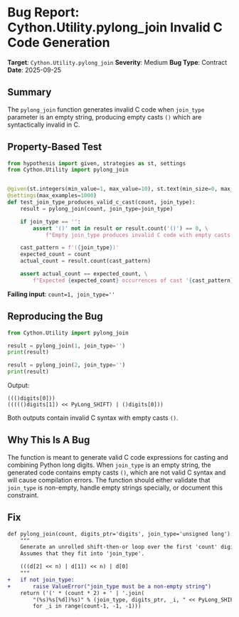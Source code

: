 # Bug Report: Cython.Utility.pylong_join Invalid C Code Generation

**Target**: `Cython.Utility.pylong_join`
**Severity**: Medium
**Bug Type**: Contract
**Date**: 2025-09-25

## Summary

The `pylong_join` function generates invalid C code when `join_type` parameter is an empty string, producing empty casts `()` which are syntactically invalid in C.

## Property-Based Test

```python
from hypothesis import given, strategies as st, settings
from Cython.Utility import pylong_join


@given(st.integers(min_value=1, max_value=10), st.text(min_size=0, max_size=5))
@settings(max_examples=1000)
def test_join_type_produces_valid_c_cast(count, join_type):
    result = pylong_join(count, join_type=join_type)

    if join_type == '':
        assert '()' not in result or result.count('()') == 0, \
            f"Empty join_type produces invalid C code with empty casts: {result}"

    cast_pattern = f'({join_type})'
    expected_count = count
    actual_count = result.count(cast_pattern)

    assert actual_count == expected_count, \
        f"Expected {expected_count} occurrences of cast '{cast_pattern}', got {actual_count} in: {result}"
```

**Failing input**: `count=1, join_type=''`

## Reproducing the Bug

```python
from Cython.Utility import pylong_join

result = pylong_join(1, join_type='')
print(result)

result = pylong_join(2, join_type='')
print(result)
```

Output:
```
((()digits[0]))
((((()digits[1]) << PyLong_SHIFT) | ()digits[0]))
```

Both outputs contain invalid C syntax with empty casts `()`.

## Why This Is A Bug

The function is meant to generate valid C code expressions for casting and combining Python long digits. When `join_type` is an empty string, the generated code contains empty casts `()`, which are not valid C syntax and will cause compilation errors. The function should either validate that `join_type` is non-empty, handle empty strings specially, or document this constraint.

## Fix

```diff
def pylong_join(count, digits_ptr='digits', join_type='unsigned long'):
    """
    Generate an unrolled shift-then-or loop over the first 'count' digits.
    Assumes that they fit into 'join_type'.

    (((d[2] << n) | d[1]) << n) | d[0]
    """
+   if not join_type:
+       raise ValueError("join_type must be a non-empty string")
    return ('(' * (count * 2) + ' | '.join(
        "(%s)%s[%d])%s)" % (join_type, digits_ptr, _i, " << PyLong_SHIFT" if _i else '')
        for _i in range(count-1, -1, -1)))
```